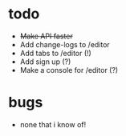 # todo
- ~~Make API faster~~
- Add change-logs to /editor
- Add tabs to /editor (!)
- Add sign up (?)
- Make a console for /editor (?)


# bugs
- none that i know of!
